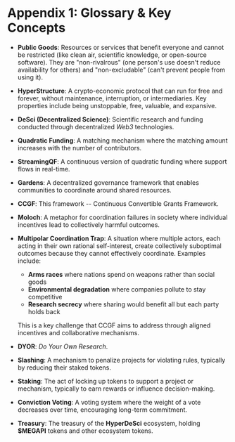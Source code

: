 # Appendix 1: Glossary & Key Concepts

* **Public Goods**: Resources or services that benefit everyone and cannot be restricted (like clean air, scientific knowledge, or open-source software). They are "non-rivalrous" (one person's use doesn't reduce availability for others) and "non-excludable" (can't prevent people from using it).
* **HyperStructure**: A crypto-economic protocol that can run for free and forever, without maintenance, interruption, or intermediaries. Key properties include being unstoppable, free, valuable, and expansive.
* **DeSci (Decentralized Science)**: Scientific research and funding conducted through decentralized _Web3_ technologies.
* **Quadratic Funding**: A matching mechanism where the matching amount increases with the number of contributors.
* **StreamingQF**: A continuous version of quadratic funding where support flows in real-time.
* **Gardens**: A decentralized governance framework that enables communities to coordinate around shared resources.
* **CCGF**: This framework -- Continuous Convertible Grants Framework.
* **Moloch**: A metaphor for coordination failures in society where individual incentives lead to collectively harmful outcomes.
*   **Multipolar Coordination Trap**: A situation where multiple actors, each acting in their own rational self-interest, create collectively suboptimal outcomes because they cannot effectively coordinate. Examples include:

    * **Arms races** where nations spend on weapons rather than social goods
    * **Environmental degradation** where companies pollute to stay competitive
    * **Research secrecy** where sharing would benefit all but each party holds back

    This is a key challenge that CCGF aims to address through aligned incentives and collaborative mechanisms.
* **DYOR**: _Do Your Own Research_.
* **Slashing**: A mechanism to penalize projects for violating rules, typically by reducing their staked tokens.
* **Staking**: The act of locking up tokens to support a project or mechanism, typically to earn rewards or influence decision-making.
* **Conviction Voting**: A voting system where the weight of a vote decreases over time, encouraging long-term commitment.
* **Treasury**: The treasury of the **HyperDeSci** ecosystem, holding **$MEGAPI** tokens and other ecosystem tokens.
